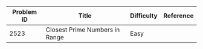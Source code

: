 | Problem ID | Title | Difficulty | Reference
| --- | --- | --- | ---
| 2523 | Closest Prime Numbers in Range | Easy | 
